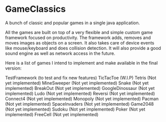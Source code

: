 # GameClassics
A bunch of classic and popular games in a single java application.

All the games are built on top of a very flexible and simple custom game framework focused on productivity.
The framework adds, removes and moves images as objects on a screen. It also takes care of device events like mouse/keyboard and does collision detection. It will also provide a good sound engine as well as network access in the future.

Here is a list of games I intend to implement and make available in the final version:
	
  TestFramework   (to test and fix new features)
	TicTacToe 	    (W.I.P)
	Tetris          (Not yet implemented)
	MineSweeper	    (Not yet implemented)
	Snake			      (Not yet implemented)
	BreakOut		    (Not yet implemented)
	GoogleDinossaur (Not yet implemented)
	Ludo 			      (Not yet implemented)
	Reversi	 		    (Not yet implemented)
	Connect4 		    (Not yet implemented)
	Monopoly 		    (Not yet implemented)
	Pacman 			    (Not yet implemented)
	SpaceInvaders 	(Not yet implemented)
	Game2048 		    (Not yet implemented)
	Sudoku	 		    (Not yet implemented)
	Poker	 		      (Not yet implemented)
	FreeCell	 	    (Not yet implemented)
